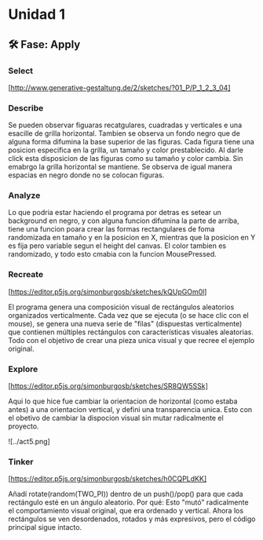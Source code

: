 # Unidad 1

## 🛠 Fase: Apply

### Select 

[http://www.generative-gestaltung.de/2/sketches/?01_P/P_1_2_3_04] 

### Describe

Se pueden observar figuaras recatgulares, cuadradas y verticales e una esacille de grilla horizontal. Tambien se observa un fondo negro que de alguna forma difumina la base superior de las figuras. Cada figura tiene una posicion especifica en la grilla, un tamaño y color prestablecido. Al darle click esta disposicion de las figuras como su tamaño y color cambia. Sin emabrgo la grilla horizontal se mantiene. Se observa de igual manera espacias en negro donde no se colocan figuras. 

### Analyze 

Lo que podria estar haciendo el programa por detras es setear un background en negro, y con alguna funcion difumina la parte de arriba, tiene una funcion poara crear las formas rectangulares de foma randomizada en tamaño y en la posicion en X, mientras que la posicion en Y es fija pero variable segun el height del canvas. El color tambien es randomizado, y todo esto cmabia con la funcion MousePressed. 

### Recreate

[https://editor.p5js.org/simonburgosb/sketches/kQUpGOm0l]

El programa genera una composición visual de rectángulos aleatorios organizados verticalmente. Cada vez que se ejecuta (o se hace clic con el mouse), se genera una nueva serie de "filas" (dispuestas verticalmente) que contienen múltiples rectángulos con características visuales aleatorias. Todo con el objetivo de crear una pieza unica visual y que recree el ejemplo original. 

### Explore 
[https://editor.p5js.org/simonburgosb/sketches/SR8QW5SSk]

Aqui lo que hice fue cambiar la orientacion de horizontal (como estaba antes) a una orientacion vertical, y defini una transparencia unica. Esto con el obetivo de cambiar la dispocion visual sin mutar radicalmente el proyecto. 

![../act5.png]

### Tinker
[https://editor.p5js.org/simonburgosb/sketches/h0CQPLdKK]

Añadí rotate(random(TWO_PI)) dentro de un push()/pop() para que cada rectángulo esté en un ángulo aleatorio.
Por qué: Esto "mutó" radicalmente el comportamiento visual original, que era ordenado y vertical. Ahora los rectángulos se ven desordenados, rotados y más expresivos, pero el código principal sigue intacto.
